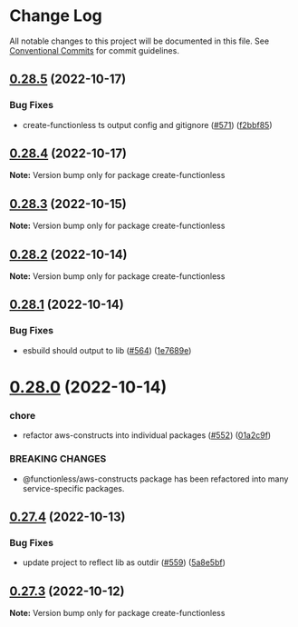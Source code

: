 # Change Log

All notable changes to this project will be documented in this file.
See [Conventional Commits](https://conventionalcommits.org) for commit guidelines.

## [0.28.5](https://github.com/functionless/functionless/compare/v0.28.4...v0.28.5) (2022-10-17)

### Bug Fixes

- create-functionless ts output config and gitignore ([#571](https://github.com/functionless/functionless/issues/571)) ([f2bbf85](https://github.com/functionless/functionless/commit/f2bbf851e1ec6599c313bcd60d9c558621a25775))

## [0.28.4](https://github.com/functionless/functionless/compare/v0.28.3...v0.28.4) (2022-10-17)

**Note:** Version bump only for package create-functionless

## [0.28.3](https://github.com/functionless/functionless/compare/v0.28.2...v0.28.3) (2022-10-15)

**Note:** Version bump only for package create-functionless

## [0.28.2](https://github.com/functionless/functionless/compare/v0.28.1...v0.28.2) (2022-10-14)

**Note:** Version bump only for package create-functionless

## [0.28.1](https://github.com/functionless/functionless/compare/v0.28.0...v0.28.1) (2022-10-14)

### Bug Fixes

- esbuild should output to lib ([#564](https://github.com/functionless/functionless/issues/564)) ([1e7689e](https://github.com/functionless/functionless/commit/1e7689e5604ae6d6568b49ef41425755496b642f))

# [0.28.0](https://github.com/functionless/functionless/compare/v0.27.4...v0.28.0) (2022-10-14)

### chore

- refactor aws-constructs into individual packages ([#552](https://github.com/functionless/functionless/issues/552)) ([01a2c9f](https://github.com/functionless/functionless/commit/01a2c9ff714e811f679ab25d9d62722e535eaf6b))

### BREAKING CHANGES

- @functionless/aws-constructs package has been refactored into many service-specific packages.

## [0.27.4](https://github.com/functionless/functionless/compare/v0.27.3...v0.27.4) (2022-10-13)

### Bug Fixes

- update project to reflect lib as outdir ([#559](https://github.com/functionless/functionless/issues/559)) ([5a8e5bf](https://github.com/functionless/functionless/commit/5a8e5bf6d3e146f864e1cf9fe71e92ee78f4ab3b))

## [0.27.3](https://github.com/functionless/functionless/compare/v0.27.2...v0.27.3) (2022-10-12)

**Note:** Version bump only for package create-functionless
